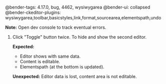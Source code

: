 @bender-tags: 4.17.0, bug, 4462, wysiwygarea
@bender-ui: collapsed
@bender-ckeditor-plugins: wysiwygarea,toolbar,basicstyles,link,format,sourcearea,elementspath,undo

**Note:** Open dev console to track eventual errors.

1. Click "Toggle" button twice. To hide and show the second editor.

	**Expected:**

	* Editor shows with same data.
	* Content is editable.
	* Elementspath (at the bottom is updated).

	**Unexpected:** Editor data is lost, content area is not editable.
